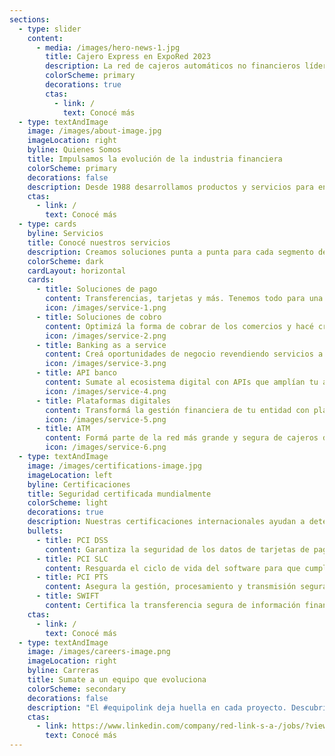 ```yaml
---
sections:
  - type: slider
    content:
      - media: /images/hero-news-1.jpg
        title: Cajero Express en ExpoRed 2023
        description: La red de cajeros automáticos no financieros líder en el mercado del sector expendedor, será uno de los protagonistas de la muestra organizada por YPF y la Asociación de Operadores.
        colorScheme: primary
        decorations: true
        ctas:
          - link: /
            text: Conocé más
  - type: textAndImage
    image: /images/about-image.jpg
    imageLocation: right
    byline: Quienes Somos
    title: Impulsamos la evolución de la industria financiera
    colorScheme: primary
    decorations: false
    description: Desde 1988 desarrollamos productos y servicios para entidades financieras, organismos gubernamentales y empresas de todo Argentina.
    ctas:
      - link: /
        text: Conocé más
  - type: cards
    byline: Servicios
    title: Conocé nuestros servicios
    description: Creamos soluciones punta a punta para cada segmento del ecosistema financiero.
    colorScheme: dark
    cardLayout: horizontal
    cards:
      - title: Soluciones de pago
        content: Transferencias, tarjetas y más. Tenemos todo para una experiencia de pago completa.
        icon: /images/service-1.png
      - title: Soluciones de cobro
        content: Optimizá la forma de cobrar de los comercios y hacé crecer cada negocio.
        icon: /images/service-2.png
      - title: Banking as a service
        content: Creá oportunidades de negocio revendiendo servicios a otros bancos y empresas.
        icon: /images/service-3.png
      - title: API banco
        content: Sumate al ecosistema digital con APIs que amplían tu alcance y potencian tu negocio.
        icon: /images/service-4.png
      - title: Plataformas digitales
        content: Transformá la gestión financiera de tu entidad con plataformas flexibles, seguras y personalizadas.
        icon: /images/service-5.png
      - title: ATM
        content: Formá parte de la red más grande y segura de cajeros de todo el país.
        icon: /images/service-6.png
  - type: textAndImage
    image: /images/certifications-image.jpg
    imageLocation: left
    byline: Certificaciones
    title: Seguridad certificada mundialmente
    colorScheme: light
    decorations: true
    description: Nuestras certificaciones internacionales ayudan a detectar y prevenir ciberataques con los estándares más altos de la industria.
    bullets:
      - title: PCI DSS
        content: Garantiza la seguridad de los datos de tarjetas de pago con estrictos controles y procedimientos.
      - title: PCI SLC
        content: Resguarda el ciclo de vida del software para que cumpla con prácticas de seguridad rigurosas durante todo su desarrollo.
      - title: PCI PTS
        content: Asegura la gestión, procesamiento y transmisión segura del PIN en transacciones de pago en ATM y terminales de punto de venta.
      - title: SWIFT
        content: Certifica la transferencia segura de información financiera entre instituciones.
    ctas:
      - link: /
        text: Conocé más
  - type: textAndImage
    image: /images/careers-image.png
    imageLocation: right
    byline: Carreras
    title: Sumate a un equipo que evoluciona
    colorScheme: secondary
    decorations: false
    description: "El #equipolink deja huella en cada proyecto. Descubrí nuestro ADN y conocé las búsquedas abiertas."
    ctas:
      - link: https://www.linkedin.com/company/red-link-s-a-/jobs/?viewAsMember=true
        text: Conocé más
---
```


